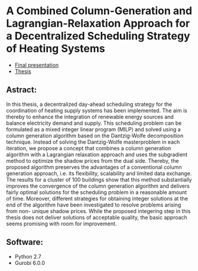 # A Combined Column-Generation and Lagrangian-Relaxation Approach for a Decentralized Scheduling Strategy of Heating Systems

- [Final presentation](Presentation.pdf)
- [Thesis](Thesis.pdf)

## Astract:

In this thesis, a decentralized day-ahead scheduling strategy for the coordination of heating supply systems has been implemented. The aim is thereby to enhance the integration of renewable energy sources and balance electricity demand and supply. This scheduling problem can be formulated as a mixed integer linear program (MILP) and solved using a column generation algorithm based on the Dantzig-Wolfe decomposition technique. Instead of solving the Dantzig-Wolfe masterproblem in each iteration, we propose a concept that combines a column generation algorithm with a Lagrangian relaxation approach and uses the subgradient method to optimize the shadow prices from the dual side. Thereby, the proposed algorithm preserves the advantages of a conventional column generation approach, i.e. its flexibility, scalability and limited data exchange. The results for a cluster of 100 buildings show that this method substantially improves the convergence of the column generation algorithm and delivers fairly optimal solutions for the scheduling problem in a reasonable amount of time. Moreover, different strategies for obtaining integer solutions at the end of the algorithm have been investigated to resolve problems arising from non- unique shadow prices. While the proposed integering step in this thesis does not deliver solutions of acceptable quality, the basic approach seems promising with room for improvement.

## Software:

- Python 2.7
- Gurobi 6.0.0
